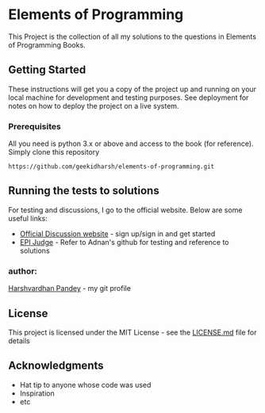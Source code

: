 # Elements of Programming 

This Project is the collection of all my solutions to the questions in Elements of Programming Books.

## Getting Started

These instructions will get you a copy of the project up and running on your local machine for development and testing purposes. See deployment for notes on how to deploy the project on a live system.

### Prerequisites

All you need is python 3.x or above and access to the book (for reference).
Simply clone this repository

```
https://github.com/geekidharsh/elements-of-programming.git
```


## Running the tests to solutions

For testing and discussions, I go to the official website. Below are some useful links:

* [Official Discussion website](https://elementsofprogramminginterviews.com/) - sign up/sign in and get started
* [EPI Judge](https://github.com/adnanaziz/EPIJudge) - Refer to Adnan's github for testing and reference to solutions

### author:
[Harshvardhan Pandey](https://github.com/geekidharsh) - my git profile

## License

This project is licensed under the MIT License - see the [LICENSE.md](LICENSE.md) file for details

## Acknowledgments

* Hat tip to anyone whose code was used
* Inspiration
* etc
